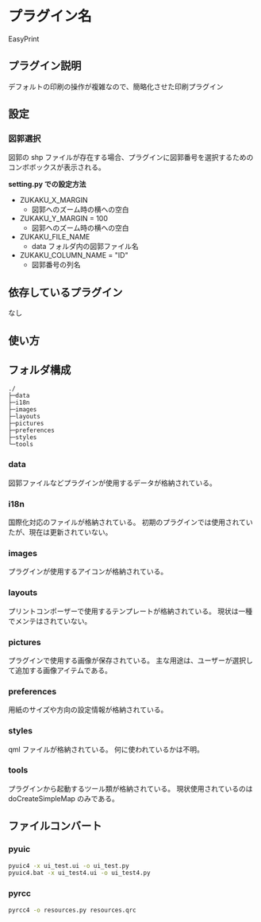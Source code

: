 # プラグイン名

EasyPrint

## プラグイン説明

デフォルトの印刷の操作が複雑なので、簡略化させた印刷プラグイン

## 設定

### 図郭選択

図郭の shp ファイルが存在する場合、プラグインに図郭番号を選択するためのコンボボックスが表示される。

**setting.py での設定方法**

- ZUKAKU_X_MARGIN
  - 図郭へのズーム時の横への空白
- ZUKAKU_Y_MARGIN = 100
  - 図郭へのズーム時の横への空白
- ZUKAKU_FILE_NAME
  - data フォルダ内の図郭ファイル名
- ZUKAKU_COLUMN_NAME = "ID"
  - 図郭番号の列名

## 依存しているプラグイン

なし

## 使い方

## フォルダ構成

```
./
├─data
├─i18n
├─images
├─layouts
├─pictures
├─preferences
├─styles
└─tools
```

### data

図郭ファイルなどプラグインが使用するデータが格納されている。

### i18n

国際化対応のファイルが格納されている。
初期のプラグインでは使用されていたが、現在は更新されていない。

### images

プラグインが使用するアイコンが格納されている。

### layouts

プリントコンポーザーで使用するテンプレートが格納されている。
現状は一種でメンテはされていない。

### pictures

プラグインで使用する画像が保存されている。
主な用途は、ユーザーが選択して追加する画像アイテムである。

### preferences

用紙のサイズや方向の設定情報が格納されている。

### styles

qml ファイルが格納されている。
何に使われているかは不明。

### tools

プラグインから起動するツール類が格納されている。
現状使用されているのは doCreateSimpleMap のみである。

## ファイルコンバート

### pyuic

```cmd
pyuic4 -x ui_test.ui -o ui_test.py
pyuic4.bat -x ui_test4.ui -o ui_test4.py
```

### pyrcc

```cmd
pyrcc4 -o resources.py resources.qrc
```
